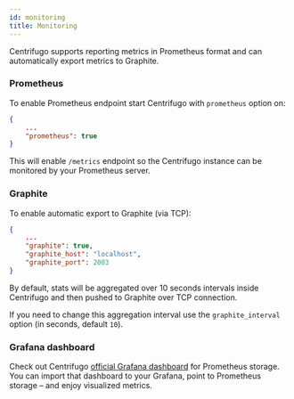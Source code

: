 ```yaml
---
id: monitoring
title: Monitoring
---
```


Centrifugo supports reporting metrics in Prometheus format and can automatically export metrics to Graphite.

### Prometheus

To enable Prometheus endpoint start Centrifugo with `prometheus` option on:

```json title="config.json"
{
    ...
    "prometheus": true
}
```

This will enable `/metrics` endpoint so the Centrifugo instance can be monitored by your Prometheus server.

### Graphite

To enable automatic export to Graphite (via TCP):

```json title="config.json"
{
    ...
    "graphite": true,
    "graphite_host": "localhost",
    "graphite_port": 2003
}
```

By default, stats will be aggregated over 10 seconds intervals inside Centrifugo and then pushed to Graphite over TCP connection.

If you need to change this aggregation interval use the `graphite_interval` option (in seconds, default `10`).

### Grafana dashboard

Check out Centrifugo [official Grafana dashboard](https://grafana.com/grafana/dashboards/13039) for Prometheus storage. You can import that dashboard to your Grafana, point to Prometheus storage – and enjoy visualized metrics.
